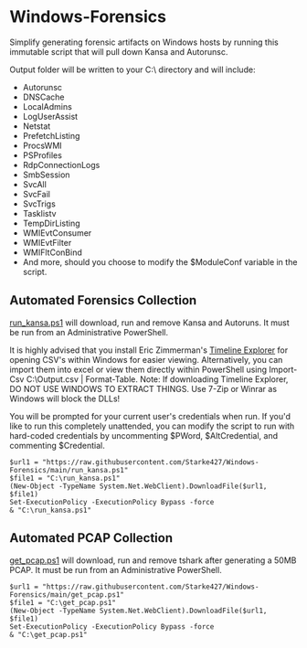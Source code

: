 # Windows-Forensics
Simplify generating forensic artifacts on Windows hosts by running this immutable script that will pull down Kansa and Autorunsc.

Output folder will be written to your C:\ directory and will include:

* Autorunsc
* DNSCache
* LocalAdmins
* LogUserAssist
* Netstat
* PrefetchListing
* ProcsWMI
* PSProfiles
* RdpConnectionLogs
* SmbSession
* SvcAll
* SvcFail
* SvcTrigs
* Tasklistv
* TempDirListing
* WMIEvtConsumer
* WMIEvtFilter
* WMIFltConBind
* And more, should you choose to modify the $ModuleConf variable in the script.


## Automated Forensics Collection

[run_kansa.ps1](https://raw.githubusercontent.com/Starke427/Windows-Forensics/main/run_kansa.ps1) will download, run and remove Kansa and Autoruns. It must be run from an Administrative PowerShell.

It is highly advised that you install Eric Zimmerman's [Timeline Explorer](https://f001.backblazeb2.com/file/EricZimmermanTools/TimelineExplorer.zip) for opening CSV's within Windows for easier viewing. Alternatively, you can import them into excel or view them directly within PowerShell using Import-Csv C:\Output.csv | Format-Table. Note: If downloading Timeline Explorer, DO NOT USE WINDOWS TO EXTRACT THINGS. Use 7-Zip or Winrar as Windows will block the DLLs!

You will be prompted for your current user's credentials when run. If you'd like to run this completely unattended, you can modify the script to run with hard-coded credentials by uncommenting $PWord, $AltCredential, and commenting $Credential.

```
$url1 = "https://raw.githubusercontent.com/Starke427/Windows-Forensics/main/run_kansa.ps1"
$file1 = "C:\run_kansa.ps1"
(New-Object -TypeName System.Net.WebClient).DownloadFile($url1, $file1)
Set-ExecutionPolicy -ExecutionPolicy Bypass -force
& "C:\run_kansa.ps1"
```

## Automated PCAP Collection

[get_pcap.ps1](https://raw.githubusercontent.com/Starke427/Windows-Forensics/main/get_pcap.ps1) will download, run and remove tshark after generating a 50MB PCAP. It must be run from an Administrative PowerShell.

```
$url1 = "https://raw.githubusercontent.com/Starke427/Windows-Forensics/main/get_pcap.ps1"
$file1 = "C:\get_pcap.ps1"
(New-Object -TypeName System.Net.WebClient).DownloadFile($url1, $file1)
Set-ExecutionPolicy -ExecutionPolicy Bypass -force
& "C:\get_pcap.ps1"
```
